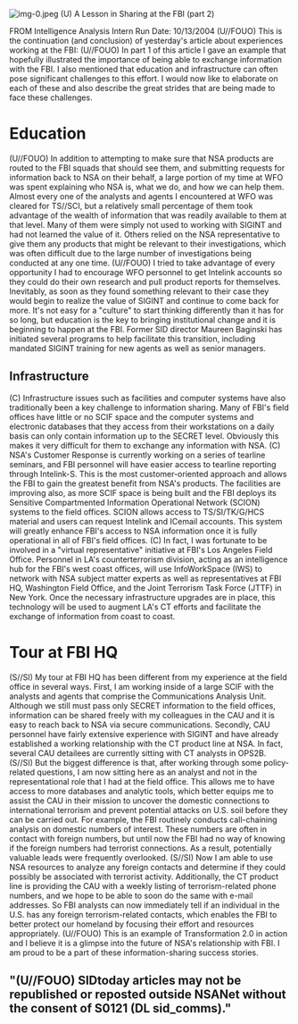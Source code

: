 ![img-0.jpeg](img-0.jpeg)
(U) A Lesson in Sharing at the FBI (part 2)

FROM
Intelligence Analysis Intern
Run Date: 10/13/2004
(U//FOUO) This is the continuation (and conclusion) of yesterday's article about experiences working at the FBI:
(U//FOUO) In part 1 of this article I gave an example that hopefully illustrated the importance of being able to exchange information with the FBI. I also mentioned that education and infrastructure can often pose significant challenges to this effort. I would now like to elaborate on each of these and also describe the great strides that are being made to face these challenges.

# Education 

(U//FOUO) In addition to attempting to make sure that NSA products are routed to the FBI squads that should see them, and submitting requests for information back to NSA on their behalf, a large portion of my time at WFO was spent explaining who NSA is, what we do, and how we can help them. Almost every one of the analysts and agents I encountered at WFO was cleared for TS//SCI, but a relatively small percentage of them took advantage of the wealth of information that was readily available to them at that level. Many of them were simply not used to working with SIGINT and had not learned the value of it. Others relied on the NSA representative to give them any products that might be relevant to their investigations, which was often difficult due to the large number of investigations being conducted at any one time.
(U//FOUO) I tried to take advantage of every opportunity I had to encourage WFO personnel to get Intelink accounts so they could do their own research and pull product reports for themselves. Inevitably, as soon as they found something relevant to their case they would begin to realize the value of SIGINT and continue to come back for more. It's not easy for a "culture" to start thinking differently than it has for so long, but education is the key to bringing institutional change and it is beginning to happen at the FBI. Former SID director Maureen Baginski has initiated several programs to help facilitate this transition, including mandated SIGINT training for new agents as well as senior managers.

## Infrastructure

(C) Infrastructure issues such as facilities and computer systems have also traditionally been a key challenge to information sharing. Many of FBI's field offices have little or no SCIF space and the computer systems and electronic databases that they access from their workstations on a daily basis can only contain information up to the SECRET level. Obviously this makes it very difficult for them to exchange any information with NSA.
(C) NSA's Customer Response is currently working on a series of tearline seminars, and FBI personnel will have easier access to tearline reporting through Intelink-S. This is the most customer-oriented approach and allows the FBI to gain the greatest benefit from NSA's products. The facilities are improving also, as more SCIF space is being built and the FBI deploys its Sensitive Compartmented Information Operational Network (SCION) systems to the field offices. SCION allows access to TS/SI/TK/G/HCS material and users can request Intelink and ICemail accounts. This system will greatly enhance FBI's access to NSA information once it is fully operational in all of FBI's field offices.
(C) In fact, I was fortunate to be involved in a "virtual representative" initiative at FBI's Los Angeles Field Office. Personnel in LA's counterterrorism division, acting as an intelligence hub for the FBI's west coast offices, will use InfoWorkSpace (IWS) to network with NSA subject matter experts as well as representatives at FBI HQ, Washington Field Office, and the Joint Terrorism
Task Force (JTTF) in New York. Once the necessary infrastructure upgrades are in place, this technology will be used to augment LA's CT efforts and facilitate the exchange of information from coast to coast.

# Tour at FBI HQ 

(S//SI) My tour at FBI HQ has been different from my experience at the field office in several ways. First, I am working inside of a large SCIF with the analysts and agents that comprise the Communications Analysis Unit. Although we still must pass only SECRET information to the field offices, information can be shared freely with my colleagues in the CAU and it is easy to reach back to NSA via secure communications. Secondly, CAU personnel have fairly extensive experience with SIGINT and have already established a working relationship with the CT product line at NSA. In fact, several CAU detailees are currently sitting with CT analysts in OPS2B.
(S//SI) But the biggest difference is that, after working through some policy-related questions, I am now sitting here as an analyst and not in the representational role that I had at the field office. This allows me to have access to more databases and analytic tools, which better equips me to assist the CAU in their mission to uncover the domestic connections to international terrorism and prevent potential attacks on U.S. soil before they can be carried out. For example, the FBI routinely conducts call-chaining analysis on domestic numbers of interest. These numbers are often in contact with foreign numbers, but until now the FBI had no way of knowing if the foreign numbers had terrorist connections. As a result, potentially valuable leads were frequently overlooked.
(S//SI) Now I am able to use NSA resources to analyze any foreign contacts and determine if they could possibly be associated with terrorist activity. Additionally, the CT product line is providing the CAU with a weekly listing of terrorism-related phone numbers, and we hope to be able to soon do the same with e-mail addresses. So FBI analysts can now immediately tell if an individual in the U.S. has any foreign terrorism-related contacts, which enables the FBI to better protect our homeland by focusing their effort and resources appropriately.
(U//FOUO) This is an example of Transformation 2.0 in action and I believe it is a glimpse into the future of NSA's relationship with FBI. I am proud to be a part of these information-sharing success stories.

## "(U//FOUO) SIDtoday articles may not be republished or reposted outside NSANet without the consent of S0121 (DL sid_comms)."
